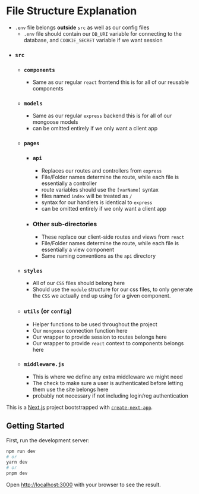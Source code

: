 # File Structure Explanation
- `.env` file belongs **outside** `src` as well as our config files
    - `.env` file should contain our `DB_URI` variable for connecting to the database, and `COOKIE_SECRET` variable if we want session
- ### `src`
    - ### `components`
        - Same as our regular `react` frontend this is for all of our reusable components
    - ### `models`
        - Same as our regular `express` backend this is for all of our mongoose models
        - can be omitted entirely if we only want a client app
    - ### `pages`
        - ### `api`
            - Replaces our routes and controllers from `express`
            - File/Folder names determine the route, while each file is essentially a controller
            - route variables should use the `[varName]` syntax
            - files named `index` will be treated as `/`
            - syntax for our handlers is identical to `express`
            - can be omitted entirely if we only want a client app
        - ### Other sub-directories
            - These replace our client-side routes and views from `react`
            - File/Folder names determine the route, while each file is essentially a view component
            - Same naming conventions as the `api` directory
    - ### `styles`
        - All of our `CSS` files should belong here
        - Should use the `module` structure for our css files, to only generate the `CSS` we actually end up using for a given component.
    - ### `utils` (or `config`)
        - Helper functions to be used throughout the project
        - Our `mongoose` connection function here
        - Our wrapper to provide session to routes belongs here
        - Our wrapper to provide `react` context to components belongs here
    - ### `middleware.js`
        - This is where we define any extra middleware we might need
        - The check to make sure a user is authenticated before letting them use the site belongs here
        - probably not necessary if not including login/reg authentication


This is a [Next.js](https://nextjs.org/) project bootstrapped with [`create-next-app`](https://github.com/vercel/next.js/tree/canary/packages/create-next-app).

## Getting Started

First, run the development server:

```bash
npm run dev
# or
yarn dev
# or
pnpm dev
```

Open [http://localhost:3000](http://localhost:3000) with your browser to see the result.

